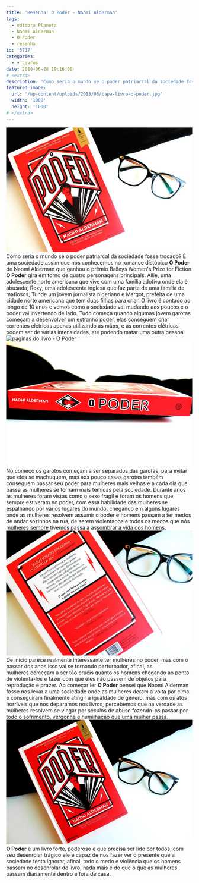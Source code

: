 ```yaml
---
title: 'Resenha: O Poder - Naomi Alderman'
tags:
  - editora Planeta
  - Naomi Alderman
  - O Poder
  - resenha
id: '5717'
categories:
  - - Livros
date: 2018-06-28 19:16:06
# <extra>
description: 'Como seria o mundo se o poder patriarcal da sociedade fosse trocado? É uma sociedade assim que nós conhecemos no romance distópico O Poder de Naomi Alderman'
featured_image: 
  url: '/wp-content/uploads/2018/06/capa-livro-o-poder.jpg'
  width: '1000'
  height: '1000'
# </extra>
---
```


![Capa do livro O Poder de Naomi Alderman](/wp-content/uploads/2018/06/capa-livro-o-poder.jpg "Capa do livro O Poder de Naomi Alderman") Como seria o mundo se o poder patriarcal da sociedade fosse trocado? É uma sociedade assim que nós conhecemos no romance distópico **O Poder** de Naomi Alderman que ganhou o prêmio Baileys Women's Prize for Fiction. **O Poder** gira em torno de quatro personagens principais: Allie, uma adolescente norte americana que vive com uma família adotiva onde ela é abusada; Roxy, uma adolescente inglesa que faz parte de uma família de mafiosos; Tunde um jovem jornalista nigeriano e Margot, prefeita de uma cidade norte americana que tem duas filhas para criar. O livro é contado ao longo de 10 anos e vemos como a sociedade vai mudando aos poucos e o poder vai invertendo de lado. Tudo começa quando algumas jovem garotas começam a desenvolver um estranho poder, elas conseguem criar correntes elétricas apenas utilizando as mãos, e as correntes elétricas podem ser de várias intensidades, até podendo matar uma outra pessoa. ![páginas do livro - O  Poder ](/wp-content/uploads/2018/06/páginas-do-livro-o-poder-naomi-alderman.jpg "páginas do livro - O  Poder ") ![Lombada do livro - O Poder de Naomi Alderman](/wp-content/uploads/2018/06/lombada-livro-o-poder-naomi-alderman.jpg) No começo os garotos começam a ser separados das garotas, para evitar que eles se machuquem, mas aos pouco essas garotas também conseguem passar seu poder para mulheres mais velhas e a cada dia que passa as mulheres se tornam mais temidas pela sociedade. Durante anos as mulheres foram vistas como o sexo frágil e foram os homens que sempre estiveram no poder, com essa habilidade das mulheres se espalhando por vários lugares do mundo, chegando em alguns lugares onde as mulheres resolvem assumir o poder e homens passam a ter medos de andar sozinhos na rua, de serem violentados e todos os medos que nós mulheres sempre tivemos passa a assombrar a vida dos homens. ![Contra capa livro O Poder de Naomi Alderman](/wp-content/uploads/2018/06/contra-capa-livro-o-poder.jpg "Contra capa livro O Poder de Naomi Alderman") De início parece realmente interessante ter mulheres no poder, mas com o passar dos anos isso vai se tornando perturbador, afinal, as mulheres começam a ser tão cruéis quanto os homens chegando ao ponto de violenta-los e fazer com que eles não passem de objetos para reprodução e prazer. Ao começar ler **O Poder** pensei que Naomi Alderman fosse nos levar a uma sociedade onde as mulheres deram a volta por cima e conseguiram finalmente atingir a igualdade de gênero, mas com os atos horríveis que nos deparamos nos livros, percebemos que na verdade as mulheres resolvem se vingar por séculos de abuso fazendo-os passar por todo o sofrimento, vergonha e humilhação que uma mulher passa. ![Resenha do livro O Poder de Naomi Alderman](/wp-content/uploads/2018/06/livro-O-Poder-Naomi-Alderman-.jpg "Resenha do livro O Poder de Naomi Alderman") **O Poder** é um livro forte, poderoso e que precisa ser lido por todos, com seu desenrolar trágico ele é capaz de nos fazer ver o presente que a sociedade tenta ignorar, afinal, todo o medo e violência que os homens passam no desenrolar do livro, nada mais é do que o que as mulheres passam diariamente dentro e fora de casa.
